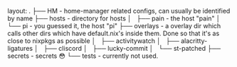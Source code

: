 layout:
.
├── HM - home-manager related configs, can usually be identified by name
├── hosts - directory for hosts
│   ├── pain - the host "pain"
│   └── pi - you guessed it, the host "pi"
├── overlays - a overlay dir which calls other dirs which have default.nix's inside them. Done so that it's as close to nixpkgs as possible
│   ├── activitywatch
│   ├── alacritty-ligatures
│   ├── cliscord
│   ├── lucky-commit
│   └── st-patched
├── secrets - secrets :flushed:
└── tests - currently not used.
